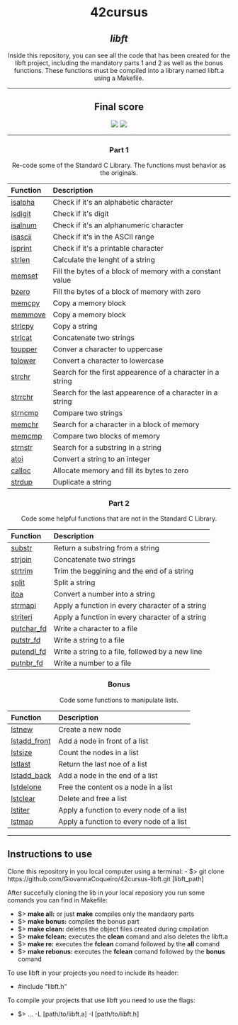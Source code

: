 <h1 align=center>
	<b>42cursus</b>
</h1>

<h2 align=center>
	 <i>libft</i>
</h2>

<p align=center>
    Inside this repository, you can see all the code that has been created for the libft project, including the mandatory parts 1 and 2 as well as the bonus functions. These functions must be compiled into a library named libft.a using a Makefile.
</p>

---
<div align=center>
<h2>
	Final score
</h2>
<img src= alt=/>
<img src= alt=/>
</div>

---

<h3 align=center>
    Part 1
</h3>

<p align=center>
    Re-code some of the Standard C Library. The functions must behavior as the originals.
</p>

| Function | Description |
| :--- | :--- |
| [isalpha](https://github.com/GiovannaCoqueiro/42cursus-libft/blob/main/functions/ft_isalpha.c) | Check if it's an alphabetic character |
| [isdigit](https://github.com/GiovannaCoqueiro/42cursus-libft/blob/main/functions/ft_isdigit.c) | Check if it's digit |
| [isalnum](https://github.com/GiovannaCoqueiro/42cursus-libft/blob/main/functions/ft_isalnum.c) | Check if it's an alphanumeric character |
| [isascii](https://github.com/GiovannaCoqueiro/42cursus-libft/blob/main/functions/ft_isascii.c) | Check if it's in the ASCII range |
| [isprint](https://github.com/GiovannaCoqueiro/42cursus-libft/blob/main/functions/ft_isprint.c) | Check if it's a printable character |
| [strlen](https://github.com/GiovannaCoqueiro/42cursus-libft/blob/main/functions/ft_strlen.c) | Calculate the lenght of a string |
| [memset](https://github.com/GiovannaCoqueiro/42cursus-libft/blob/main/functions/ft_memset.c) | Fill the bytes of a block of memory with a constant value |
| [bzero](https://github.com/GiovannaCoqueiro/42cursus-libft/blob/main/functions/ft_bzero.c) | Fill the bytes of a block of memory with zero |
| [memcpy](https://github.com/GiovannaCoqueiro/42cursus-libft/blob/main/functions/ft_memcpy.c) | Copy a memory block |
| [memmove](https://github.com/GiovannaCoqueiro/42cursus-libft/blob/main/functions/ft_memmove.c) | Copy a memory block |
| [strlcpy](https://github.com/GiovannaCoqueiro/42cursus-libft/blob/main/functions/ft_strlcpy.c) | Copy a string |
| [strlcat](https://github.com/GiovannaCoqueiro/42cursus-libft/blob/main/functions/ft_strlcat.c) | Concatenate two strings |
| [toupper](https://github.com/GiovannaCoqueiro/42cursus-libft/blob/main/functions/ft_toupper.c) | Conver a character to uppercase |
| [tolower](https://github.com/GiovannaCoqueiro/42cursus-libft/blob/main/functions/ft_tolower.c) | Convert a character to lowercase |
| [strchr](https://github.com/GiovannaCoqueiro/42cursus-libft/blob/main/functions/ft_strchr.c) | Search for the first appearence of a character in a string |
| [strrchr](https://github.com/GiovannaCoqueiro/42cursus-libft/blob/main/functions/ft_strrchr.c) | Search for the last appearence of a character in a string |
| [strncmp](https://github.com/GiovannaCoqueiro/42cursus-libft/blob/main/functions/ft_strncmp.c) | Compare two strings |
| [memchr](https://github.com/GiovannaCoqueiro/42cursus-libft/blob/main/functions/ft_memchr.c) | Search for a character in a block of memory |
| [memcmp](https://github.com/GiovannaCoqueiro/42cursus-libft/blob/main/functions/ft_memcmp.c) | Compare two blocks of memory |
| [strnstr](https://github.com/GiovannaCoqueiro/42cursus-libft/blob/main/functions/ft_strnstr.c) | Search for a substring in a string |
| [atoi](https://github.com/GiovannaCoqueiro/42cursus-libft/blob/main/functions/ft_atoi.c) | Convert a string to an integer |
| [calloc](https://github.com/GiovannaCoqueiro/42cursus-libft/blob/main/functions/ft_calloc.c) | Allocate memory and fill its bytes to zero |
| [strdup](https://github.com/GiovannaCoqueiro/42cursus-libft/blob/main/functions/ft_strdup.c) | Duplicate a string |

<h3 align=center>
    Part 2
</h3>

<p align=center>
    Code some helpful functions that are not in the Standard C Library.
</p>

| Function | Description |
| :--- | :--- |
| [substr](https://github.com/GiovannaCoqueiro/42cursus-libft/blob/main/functions/ft_substr.c) | Return a substring from a string |
| [strjoin](https://github.com/GiovannaCoqueiro/42cursus-libft/blob/main/functions/ft_strjoin.c) | Concatenate two strings |
| [strtrim](https://github.com/GiovannaCoqueiro/42cursus-libft/blob/main/functions/ft_strtrim.c) | Trim the beggining and the end of a string |
| [split](https://github.com/GiovannaCoqueiro/42cursus-libft/blob/main/functions/ft_split.c) | Split a string |
| [itoa](https://github.com/GiovannaCoqueiro/42cursus-libft/blob/main/functions/ft_itoa.c) | Convert a number into a string |
| [strmapi](https://github.com/GiovannaCoqueiro/42cursus-libft/blob/main/functions/ft_strmapi.c) | Apply a function in every character of a string |
| [striteri](https://github.com/GiovannaCoqueiro/42cursus-libft/blob/main/functions/ft_striteri.c) | Apply a function in every character of a string |
| [putchar_fd](https://github.com/GiovannaCoqueiro/42cursus-libft/blob/main/functions/ft_putchar_fd.c) | Write a character to a file |
| [putstr_fd](https://github.com/GiovannaCoqueiro/42cursus-libft/blob/main/functions/ft_putstr_fd.c) | Write a string to a file |
| [putendl_fd](https://github.com/GiovannaCoqueiro/42cursus-libft/blob/main/functions/ft_putendl_fd.c) | Write a string to a file, followed by a new line |
| [putnbr_fd](https://github.com/GiovannaCoqueiro/42cursus-libft/blob/main/functions/ft_putnbr_fd.c) | Write a number to a file |

<h3 align=center>
    Bonus
</h3>

<p align=center>
    Code some functions to manipulate lists.
</p>

| Function | Description |
| :--- | :--- |
| [lstnew](https://github.com/GiovannaCoqueiro/42cursus-libft/blob/main/functions/ft_lstnew.c) | Create a new node |
| [lstadd_front](https://github.com/GiovannaCoqueiro/42cursus-libft/blob/main/functions/ft_lstadd_front.c) | Add a node in front of a list |
| [lstsize](https://github.com/GiovannaCoqueiro/42cursus-libft/blob/main/functions/ft_lstsize.c) | Count the nodes in a list |
| [lstlast](https://github.com/GiovannaCoqueiro/42cursus-libft/blob/main/functions/ft_lstlast.c) | Return the last noe of a list |
| [lstadd_back](https://github.com/GiovannaCoqueiro/42cursus-libft/blob/main/functions/ft_lstadd_back.c) | Add a node in the end of a list |
| [lstdelone](https://github.com/GiovannaCoqueiro/42cursus-libft/blob/main/functions/ft_lstdelone.c) | Free the content os a node in a list |
| [lstclear](https://github.com/GiovannaCoqueiro/42cursus-libft/blob/main/functions/ft_lstclear.c) | Delete and free a list |
| [lstiter](https://github.com/GiovannaCoqueiro/42cursus-libft/blob/main/functions/ft_lstiter.c) | Apply a function to every node of a list |
| [lstmap](https://github.com/GiovannaCoqueiro/42cursus-libft/blob/main/functions/ft_lstmap.c) | Apply a function to every node of a list |

---
<h2>
    Instructions to use
</h2>
Clone this repository in you local computer using a terminal:
- $> git clone https://github.com/GiovannaCoqueiro/42cursus-libft.git [libft_path]

After succefully cloning the lib in your local reposiory you run some comands you can find in Makefile:
- $> <b>make all:</b> or just <b>make</b> compiles only the mandaory parts
- $> <b>make bonus:</b> compiles the bonus part
- $> <b>make clean:</b> deletes the object files created during cmpilation
- $> <b>make fclean:</b> executes the <b>clean</b> comand and also deletes the libft.a
- $> <b>make re:</b> executes the <b>fclean</b> comand followed by the <b>all</b> comand
- $> <b>make rebonus:</b> executes the <b>fclean</b> comand followed by the <b>bonus</b> comand

To use libft in your projects you need to include its header:
- #include "libft.h"

To compile your projects that use libft you need to use the flags:
- $> ... -L [path/to/libft.a] -I [path/to/libft.h]
